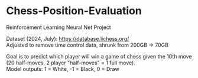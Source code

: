 # Chess-Position-Evaluation
Reinforcement Learning Neural Net Project

Dataset (2024, July): https://database.lichess.org/  
Adjusted to remove time control data, shrunk from 200GB -> 70GB

Goal is to predict which player will win a game of chess given the 10th move (20 half-moves, 2 player "half-moves" = 1 full move).  
Model outputs: 1 = White, -1 = Black, 0 = Draw